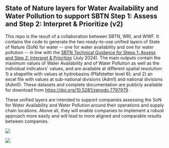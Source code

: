 ## State of Nature layers for Water Availability and Water Pollution to support SBTN Step 1: Assess and Step 2: Interpret & Prioritize (v2)

This repo is the result of a collaboration between SBTN, WRI, and WWF. It contains the code to generate the two ready-to-use unified layers of State of Nature (SoN) for water -- one for water availability and one for water pollution -- in line with the [SBTN Technical Guidance for Steps 1: Assess and Step 2: Interpret & Prioritize](https://sciencebasedtargetsnetwork.org/resources/) (July 2024). The main outputs contain the maximum values of Water Availability and of Water Pollution as well as the individual indicators' values, and are available at different spatial resolution: 1) a shapefile with values at hydrobasins (Pfafstetter level 6); and 2) an excel file with values at sub-national divisions (Adm1) and national divisions (Adm0). These datasets and complete documentation are publicly available for download from <https://doi.org/10.5281/zenodo.7797979> .

These unified layers are intended to support companies assessing the SoN for Water Availability and Water Pollution around their operations and supply chain locations. Above all, they will enable companies to implement a robust approach more easily and will lead to more aligned and comparable results between companies.

![](https://github.com/Qnature/sbtn-SoN-water/assets/136806514/55fb4668-96f0-4435-bd17-18e65f64ffa7)

![](https://github.com/Qnature/sbtn-SoN-water/assets/136806514/59e42686-ae52-4725-8b1b-3f785631dfe3)

